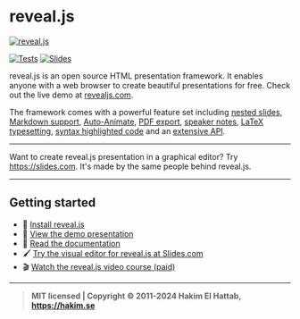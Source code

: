 # reveal.js

[![reveal.js](https://hakim-static.s3.amazonaws.com/reveal-js/logo/v1/reveal-black-text-sticker.png)](https://revealjs.com)

[![Tests](https://github.com/hakimel/reveal.js/workflows/tests/badge.svg)](https://github.com/hakimel/reveal.js/actions)
[![Slides](https://static.slid.es/images/slides-github-banner-320x40.png?1)](https://slides.com/)

reveal.js is an open source HTML presentation framework. It enables anyone with a web browser to create beautiful presentations for free. Check out the live demo at [revealjs.com](https://revealjs.com/).

The framework comes with a powerful feature set including [nested slides](https://revealjs.com/vertical-slides/), [Markdown support](https://revealjs.com/markdown/), [Auto-Animate](https://revealjs.com/auto-animate/), [PDF export](https://revealjs.com/pdf-export/), [speaker notes](https://revealjs.com/speaker-view/), [LaTeX typesetting](https://revealjs.com/math/), [syntax highlighted code](https://revealjs.com/code/) and an [extensive API](https://revealjs.com/api/).

---

Want to create reveal.js presentation in a graphical editor? Try <https://slides.com>. It's made by the same people behind reveal.js.

---

## Getting started

- 🚀 [Install reveal.js](https://revealjs.com/installation)
- 👀 [View the demo presentation](https://revealjs.com/demo)
- 📖 [Read the documentation](https://revealjs.com/markup/)
- 🖌 [Try the visual editor for reveal.js at Slides.com](https://slides.com/)
- 🎬 [Watch the reveal.js video course (paid)](https://revealjs.com/course)

---
> **MIT licensed | Copyright © 2011-2024 Hakim El Hattab, <https://hakim.se>**
